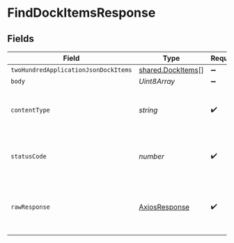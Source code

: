 # FindDockItemsResponse


## Fields

| Field                                                         | Type                                                          | Required                                                      | Description                                                   |
| ------------------------------------------------------------- | ------------------------------------------------------------- | ------------------------------------------------------------- | ------------------------------------------------------------- |
| `twoHundredApplicationJsonDockItems`                          | [shared.DockItems](../../../sdk/models/shared/dockitems.md)[] | :heavy_minus_sign:                                            | OK                                                            |
| `body`                                                        | *Uint8Array*                                                  | :heavy_minus_sign:                                            | N/A                                                           |
| `contentType`                                                 | *string*                                                      | :heavy_check_mark:                                            | HTTP response content type for this operation                 |
| `statusCode`                                                  | *number*                                                      | :heavy_check_mark:                                            | HTTP response status code for this operation                  |
| `rawResponse`                                                 | [AxiosResponse](https://axios-http.com/docs/res_schema)       | :heavy_check_mark:                                            | Raw HTTP response; suitable for custom response parsing       |